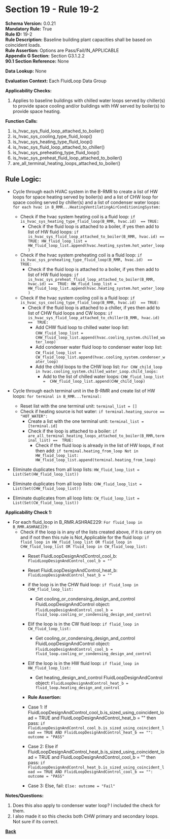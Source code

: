# Section 19 - Rule 19-2   
**Schema Version:** 0.0.21  
**Mandatory Rule:** True  
**Rule ID:** 19-2     
**Rule Description:** Baseline building plant capacities shall be based on coincident loads.    
**Rule Assertion:** Options are Pass/Fail/IN_APPLICABLE     
**Appendix G Section:** Section G3.1.2.2    
**90.1 Section Reference:** None  

**Data Lookup:** None  

**Evaluation Context:** Each FluidLoop Data Group  

**Applicability Checks:** 

1. Applies to baseline buildings with chilled water loops served by chiller(s) to provide space cooling and/or buildings with HW served by boiler(s) to provide space heating.

**Function Calls:**  
1. is_hvac_sys_fluid_loop_attached_to_boiler()
2. is_hvac_sys_cooling_type_fluid_loop()
3. is_hvac_sys_heating_type_fluid_loop()
4. is_hvac_sys_fluid_loop_attached_to_chiller()
5. is_hvac_sys_preheating_type_fluid_loop()  
6. is_hvac_sys_preheat_fluid_loop_attached_to_boiler()  
7. are_all_terminal_heating_loops_attached_to_boiler()



## Rule Logic:   
- Cycle through each HVAC system in the B-RMR to create a list of HW loops for space heating served by boiler(s) and a list of CHW loop for space cooling served by chiller(s) and a list of condenser water loops: `for each hvac in B_RMR...HeatingVentilatingAirConditioningSystem:`  
    - Check if the hvac system heating coil is a fluid loop: `if is_hvac_sys_heating_type_fluid_loop(B_RMR, hvac.id)  == TRUE:`  
        - Check if the fluid loop is attached to a boiler, if yes then add to list of HW fluid loops: `if is_hvac_sys_fluid_loop_attached_to_boiler(B_RMR, hvac.id) ==  TRUE: HW_fluid_loop_list =  HW_fluid_loop_list.append(hvac.heating_system.hot_water_loop)` 
    - Check if the hvac system preheating coil is a fluid loop: `if is_hvac_sys_preheating_type_fluid_loop(B_RMR, hvac.id)  == TRUE:`  
        - Check if the fluid loop is attached to a boiler, if yes then add to list of HW fluid loops: `if is_hvac_sys_preheat_fluid_loop_attached_to_boiler(B_RMR, hvac.id) ==  TRUE: HW_fluid_loop_list =  HW_fluid_loop_list.append(hvac.heating_system.hot_water_loop)` 
    - Check if the hvac system cooling coil is a fluid loop: `if is_hvac_sys_cooling_type_fluid_loop(B_RMR, hvac.id)  == TRUE:`  
        - Check if the fluid loop is attached to a chiller, if yes then add to list of CHW fluid loops and CW loops: `if is_hvac_sys_fluid_loop_attached_to_chiller(B_RMR, hvac.id) ==  TRUE:`   
            - Add CHW fluid loop to chilled water loop list: `CHW_fluid_loop_list =  CHW_fluid_loop_list.append(hvac.cooling_system.chilled_water_loop)`    
            - Add condenser water fluid loop to condenser water loop list: `CW_fluid_loop_list =  CW_fluid_loop_list.append(hvac.cooling_system.condenser_water_loop)`  
            - Add the child loops to the CHW loop list: `For CHW_child_loop in hvac.cooling_system.chilled_water_Loop.child_loops:`  
                - Add to the list of chilled water loops: `CHW_fluid_loop_list =  CHW_fluid_loop_list.append(CHW_child_loop)`             
- Cycle through each terminal unit in the B-RMR and create list of HW loops: `for terminal in B_RMR...Terminal:`  
    - Reset list with the one terminal unit: `terminal_list = []` 
    - Check if heating source is hot water: `if terminal.heating_source == "HOT_WATER":`  
        - Create a list with the one terminal unit: `terminal_list = [terminal.id]`  
        - Check if the loop is attached to a boiler: `if are_all_terminal_heating_loops_attached_to_boiler(B_RMR,terminal_list) ==  TRUE:`  
            - Check if the fluid loop is already in the list of HW loops, if not then add: `if terminal.heating_from_loop Not in HW_fluid_loop_list: HW_fluid_loop_list.append(terminal.heating_from_loop)`  

- Eliminate duplicates from all loop lists: `HW_fluid_loop_list = List(Set(HW_fluid_loop_list))`  
- Eliminate duplicates from all loop lists: `CHW_fluid_loop_list = List(Set(CHW_fluid_loop_list))`  
- Eliminate duplicates from all loop lists: `CW_fluid_loop_list = List(Set(CW_fluid_loop_list))`  

**Applicability Check 1:**   
- For each fluid_loop in B_RMR.ASHRAE229: `For fluid_loop in B_RMR.ASHRAE229:`  
    - Check if the loop is in any of the lists created above, if it is carry on and if not then this rule is Not_Applicable for the fluid loop: `if fluid_loop in HW_fluid_loop_list OR fluid_loop in CHW_fluid_loop_list OR fluid_loop in CW_fluid_loop_list:`  
        - Reset FluidLoopDesignAndControl_cool_b: `FluidLoopDesignAndControl_cool_b = ""`
        - Reset FluidLoopDesignAndControl_heat_b: `FluidLoopDesignAndControl_heat_b = ""`  
        - if the loop is in the CHW fluid loop: `if fluid_loop in CHW_fluid_loop_list:`  
            - Get cooling_or_condensing_design_and_control FluidLoopDesignAndControl object: `FluidLoopDesignAndControl_cool_b = fluid_loop.cooling_or_condensing_design_and_control`  
        - Elif the loop is in the CW fluid loop: `if fluid_loop in CW_fluid_loop_list:`  
            - Get cooling_or_condensing_design_and_control FluidLoopDesignAndControl object: `FluidLoopDesignAndControl_cool_b = fluid_loop.cooling_or_condensing_design_and_control`  
        - Elif the loop is in the HW fluid loop: `if fluid_loop in HW_fluid_loop_list:`  
            - Get heating_design_and_control FluidLoopDesignAndControl object: `FluidLoopDesignAndControl_heat_b = fluid_loop.heating_design_and_control`  

        - **Rule Assertion:** 
        - Case 1: If FluidLoopDesignAndControl_cool_b.is_sized_using_coincident_load = TRUE and FluidLoopDesignAndControl_heat_b = "" then pass: `if FluidLoopDesignAndControl_cool_b.is_sized_using_coincident_load == TRUE AND FluidLoopDesignAndControl_heat_b == "": outcome = "PASS"`  
        - Case 2: Else if FluidLoopDesignAndControl_heat_b.is_sized_using_coincident_load = TRUE and FluidLoopDesignAndControl_cool_b = "" then pass: `if FluidLoopDesignAndControl_heat_b.is_sized_using_coincident_load == TRUE AND FluidLoopDesignAndControl_cool_b == "": outcome = "PASS"`  
        - Case 3: Else, fail: `Else: outcome = "Fail"`  

**Notes/Questions:**  
1. Does this also apply to condenser water loop? I included the check for them. 
2. I also made it so this checks both CHW primary and secondary loops. Not sure if its correct.


**[Back](_toc.md)**